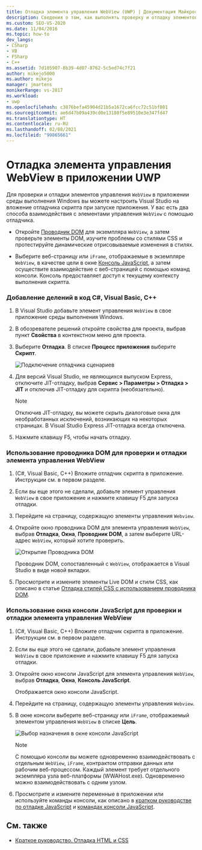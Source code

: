```yaml
---
title: Отладка элемента управления WebView (UWP) | Документация Майкрософт
description: Сведения о том, как выполнять проверку и отладку элементов управления WebView, используемых в приложении среды выполнения Windows. Для этих целей можно использовать проводник DOM и окно консоли JavaScript.
ms.custom: SEO-VS-2020
ms.date: 11/04/2016
ms.topic: how-to
dev_langs:
- CSharp
- VB
- FSharp
- C++
ms.assetid: 7d105907-8b39-4d07-8762-5c5ed74c7f21
author: mikejo5000
ms.author: mikejo
manager: jmartens
monikerRange: vs-2017
ms.workload:
- uwp
ms.openlocfilehash: c3876befa45904d21b5a1672ca6fcc72c51bf801
ms.sourcegitcommit: ae6d47b09a439cd0e13180f5e89510e3e347fd47
ms.translationtype: HT
ms.contentlocale: ru-RU
ms.lasthandoff: 02/08/2021
ms.locfileid: "99865661"
---
```

# <a name="debug-a-webview-control-in-a-uwp-app"></a>Отладка элемента управления WebView в приложении UWP

 Для проверки и отладки элементов управления `WebView` в приложении среды выполнения Windows вы можете настроить Visual Studio на вложение отладчика скрипта при запуске приложения. У вас есть два способа взаимодействия с элементами управления `WebView` с помощью отладчика.

- Откройте [Проводник DOM](../debugger/quickstart-debug-html-and-css.md) для экземпляра `WebView`, а затем проверьте элементы DOM, изучите проблемы со стилями CSS и протестируйте динамические отрисовываемые изменения в стилях.

- Выберите веб-страницу или `iFrame`, отображаемые в экземпляре `WebView`, в качестве цели в окне [Консоль JavaScript](../debugger/javascript-console-commands.md?view=vs-2017&preserve-view=true), а затем осуществите взаимодействие с веб-страницей с помощью команд консоли. Консоль предоставляет доступ к текущему контексту выполнения скрипта.

### <a name="attach-the-debugger-c-visual-basic-c"></a>Добавление делений в код C#, Visual Basic, C++

1. В Visual Studio добавьте элемент управления `WebView` в свое приложение среды выполнения Windows.

2. В обозревателе решений откройте свойства для проекта, выбрав пункт **Свойства** в контекстном меню для проекта.

3. Выберите **Отладка**. В списке **Процесс приложения** выберите **Скрипт**.

     ![Подключение отладчика сценариев](../debugger/media/js_dom_webview_script_debugger.png "JS_DOM_WebView_Script_Debugger")

4. Для версий Visual Studio, не являющихся выпуском Express, отключите JIT-отладку, выбрав **Сервис > Параметры > Отладка > JIT** и отключив JIT-отладку для скрипта (необязательно).

    > [!NOTE]
    > Отключив JIT-отладку, вы можете скрыть диалоговые окна для необработанных исключений, возникающих на некоторых страницах. В Visual Studio Express JIT-отладка всегда отключена.

5. Нажмите клавишу F5, чтобы начать отладку.

### <a name="use-the-dom-explorer-to-inspect-and-debug-a-webview-control"></a>Использование проводника DOM для проверки и отладки элемента управления WebView

1. (C#, Visual Basic, C++) Вложите отладчик скрипта в приложение. Инструкции см. в первом разделе.

2. Если вы еще этого не сделали, добавьте элемент управления `WebView` в свое приложение и нажмите клавишу F5 для запуска отладки.

3. Перейдите на страницу, содержащую элементы управления `Webview`.

4. Откройте окно проводника DOM для элемента управления `WebView`, выбрав **Отладка**, **Окна**, **Проводник DOM**, а затем выберите URL-адрес `WebView`, который хотите проверить.

     ![Открытие Проводника DOM](../debugger/media/js_dom_webview.png "JS_DOM_WebView")

     Проводник DOM, сопоставленный с `WebView`, отображается в Visual Studio в виде новой вкладки.

5. Просмотрите и измените элементы Live DOM и стили CSS, как описано в статье [Отладка стилей CSS с использованием проводника DOM](quickstart-debug-html-and-css.md).

### <a name="use-the-javascript-console-window-to-inspect-and-debug-a-webview-control"></a>Использование окна консоли JavaScript для проверки и отладки элемента управления WebView

1. (C#, Visual Basic, C++) Вложите отладчик скрипта в приложение. Инструкции см. в первом разделе.

2. Если вы еще этого не сделали, добавьте элемент управления `WebView` в свое приложение и нажмите клавишу F5 для запуска отладки.

3. Откройте окно консоли JavaScript для элемента управления `WebView`, выбрав **Отладка**, **Окна**, **Консоль JavaScript**.

     Отображается окно консоли JavaScript.

4. Перейдите на страницу, содержащую элементы управления `Webview`.

5. В окне консоли выберите веб-страницу или `iFrame`, отображаемый элементом управления `WebView` в списке **Цель**.

     ![Выбор назначения в окне консоли JavaScript](../debugger/media/js_console_target.png "JS_Console_Target")

    > [!NOTE]
    > С помощью консоли вы можете одновременно взаимодействовать с отдельным `WebView`, `iFrame`, контрактом отправки данных или рабочим веб-процессом. Каждый элемент требует отдельного экземпляра узла веб-платформы (WWAHost.exe). Одновременно можно взаимодействовать с одним узлом.

6. Просмотрите и измените переменные в приложении или используйте команды консоли, как описано в [кратком руководстве по отладке JavaScript](../debugger/quickstart-debug-javascript-using-the-console.md) и [командах консоли JavaScript](../debugger/javascript-console-commands.md?view=vs-2017&preserve-view=true).

## <a name="see-also"></a>См. также

- [Краткое руководство. Отладка HTML и CSS](../debugger/quickstart-debug-html-and-css.md)
